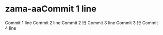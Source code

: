 # zama-aaCommit 1 line
Commit 1 line
Commit 2 line
Commit 2 行
Commit 3 line
Commit 3 行
Commit 4 line
